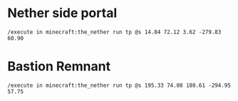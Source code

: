 # Nether side portal

```mcfunction
/execute in minecraft:the_nether run tp @s 14.84 72.12 3.62 -279.83 60.90
```

# Bastion Remnant
```mcfunction
/execute in minecraft:the_nether run tp @s 195.33 74.08 180.61 -294.95 57.75
```
